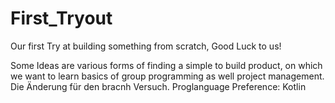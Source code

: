 # First_Tryout
Our first Try at building something from scratch, Good Luck to us!

Some Ideas are various forms of finding a simple to build product, on which we want to learn basics of group programming as well project management.
Die Änderung für den bracnh Versuch.
Proglanguage Preference: Kotlin
